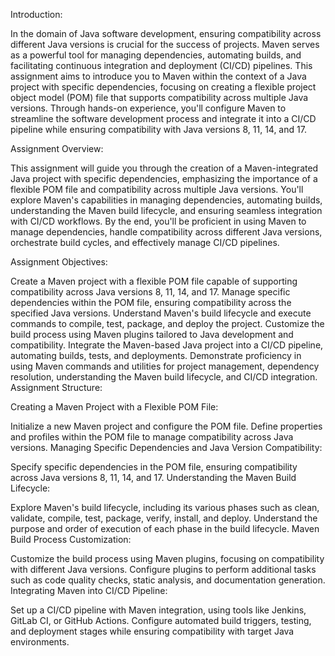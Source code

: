 Introduction:

In the domain of Java software development, ensuring compatibility across different Java versions is crucial for the success of projects. Maven serves as a powerful tool for managing dependencies, automating builds, and facilitating continuous integration and deployment (CI/CD) pipelines. This assignment aims to introduce you to Maven within the context of a Java project with specific dependencies, focusing on creating a flexible project object model (POM) file that supports compatibility across multiple Java versions. Through hands-on experience, you'll configure Maven to streamline the software development process and integrate it into a CI/CD pipeline while ensuring compatibility with Java versions 8, 11, 14, and 17.

Assignment Overview:

This assignment will guide you through the creation of a Maven-integrated Java project with specific dependencies, emphasizing the importance of a flexible POM file and compatibility across multiple Java versions. You'll explore Maven's capabilities in managing dependencies, automating builds, understanding the Maven build lifecycle, and ensuring seamless integration with CI/CD workflows. By the end, you'll be proficient in using Maven to manage dependencies, handle compatibility across different Java versions, orchestrate build cycles, and effectively manage CI/CD pipelines.

Assignment Objectives:

Create a Maven project with a flexible POM file capable of supporting compatibility across Java versions 8, 11, 14, and 17.
Manage specific dependencies within the POM file, ensuring compatibility across the specified Java versions.
Understand Maven's build lifecycle and execute commands to compile, test, package, and deploy the project.
Customize the build process using Maven plugins tailored to Java development and compatibility.
Integrate the Maven-based Java project into a CI/CD pipeline, automating builds, tests, and deployments.
Demonstrate proficiency in using Maven commands and utilities for project management, dependency resolution, understanding the Maven build lifecycle, and CI/CD integration.
Assignment Structure:

Creating a Maven Project with a Flexible POM File:

Initialize a new Maven project and configure the POM file.
Define properties and profiles within the POM file to manage compatibility across Java versions.
Managing Specific Dependencies and Java Version Compatibility:

Specify specific dependencies in the POM file, ensuring compatibility across Java versions 8, 11, 14, and 17.
Understanding the Maven Build Lifecycle:

Explore Maven's build lifecycle, including its various phases such as clean, validate, compile, test, package, verify, install, and deploy.
Understand the purpose and order of execution of each phase in the build lifecycle.
Maven Build Process Customization:

Customize the build process using Maven plugins, focusing on compatibility with different Java versions.
Configure plugins to perform additional tasks such as code quality checks, static analysis, and documentation generation.
Integrating Maven into CI/CD Pipeline:

Set up a CI/CD pipeline with Maven integration, using tools like Jenkins, GitLab CI, or GitHub Actions.
Configure automated build triggers, testing, and deployment stages while ensuring compatibility with target Java environments.
